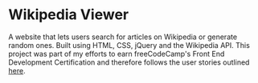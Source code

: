 # Wikipedia Viewer

A website that lets users search for articles on Wikipedia or generate random ones. Built using HTML, CSS, jQuery and the Wikipedia API. This project was part of my efforts to earn freeCodeCamp's Front End Development Certification and therefore follows the user stories outlined [here](https://learn.freecodecamp.org/coding-interview-prep/take-home-projects/build-a-wikipedia-viewer).
